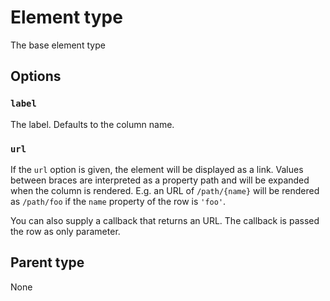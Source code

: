 Element type
============

The base element type

## Options

### `label`

The label. Defaults to the column name.

### `url`

If the `url` option is given, the element will be displayed as a link. Values between braces are interpreted
as a property path and will be expanded when the column is rendered. E.g. an URL of `/path/{name}` will
be rendered as `/path/foo` if the `name` property of the row is `'foo'`.

You can also supply a callback that returns an URL. The callback is passed the row as only parameter.

## Parent type

None

